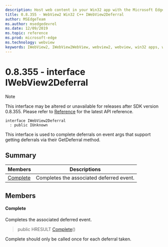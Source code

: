 ```yaml
---
description: Host web content in your Win32 app with the Microsoft Edge WebView2 control
title: 0.8.355 - WebView2 Win32 C++ IWebView2Deferral
author: MSEdgeTeam
ms.author: msedgedevrel
ms.date: 12/09/2019
ms.topic: reference
ms.prod: microsoft-edge
ms.technology: webview
keywords: IWebView2, IWebView2WebView, webview2, webview, win32 apps, win32, edge
---
```


# 0.8.355 - interface IWebView2Deferral 

> [!NOTE]
> This interface may be altered or unavailable for releases after SDK version 0.8.355. Please refer to [Reference](../../../webview2-api-reference.md) for the latest API reference.

```
interface IWebView2Deferral
  : public IUnknown
```

This interface is used to complete deferrals on event args that support getting deferrals via their GetDeferral method.

## Summary

 Members                        | Descriptions
--------------------------------|---------------------------------------------
[Complete](#complete) | Completes the associated deferred event.

## Members

#### Complete 

Completes the associated deferred event.

> public HRESULT [Complete](#complete)()

Complete should only be called once for each deferral taken.

